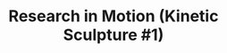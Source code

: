 ---
inv_num: 2010-018
add_credit:
url: 2010-018-research-in-motion
title: 'Research in Motion (Kinetic Sculpture #1)'
year: '2010'
display_year: '2010'
medium: Modified silver dancing stands
dims: '70 x 54 x 18 inches '
pitch: "​Two dancing stands modded to spin at slightly different speeds. "
ps:
live_url:
youtube:
related_code:
subheading:
download:
commission:
related:
layout: things-i-made
---